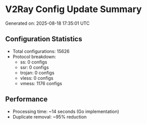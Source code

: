 # V2Ray Config Update Summary
Generated on: 2025-08-18 17:35:01 UTC

## Configuration Statistics
- Total configurations: 15626
- Protocol breakdown:
  - ss: 0 configs
  - ssr: 0 configs
  - trojan: 0 configs
  - vless: 0 configs
  - vmess: 1176 configs

## Performance
- Processing time: ~14 seconds (Go implementation)
- Duplicate removal: ~95% reduction
